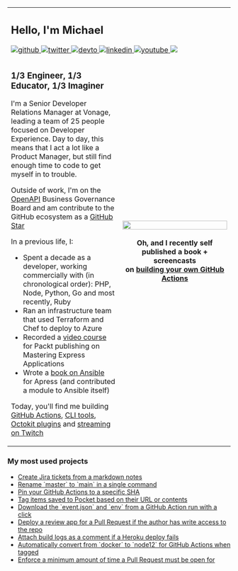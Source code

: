<table>
<tr><td colspan="2">
<h2>Hello, I'm Michael </h2> 
  
<a href="https://github.com/mheap" target="_blank">
  <img src=https://img.shields.io/badge/github-%2324292e.svg?&style=for-the-badge&logo=github&logoColor=white alt=github style="margin-bottom: 5px;" />
</a>
<a href="https://twitter.com/mheap" target="_blank">
  <img src=https://img.shields.io/badge/twitter-%2300acee.svg?&style=for-the-badge&logo=twitter&logoColor=white alt=twitter style="margin-bottom: 5px;" />
</a>
<a href="https://dev.to/mheap" target="_blank">
  <img src=https://img.shields.io/badge/dev.to-%2308090A.svg?&style=for-the-badge&logo=dev.to&logoColor=white alt=devto style="margin-bottom: 5px;" />
</a>
<a href="https://linkedin.com/in/mheap" target="_blank">
  <img src=https://img.shields.io/badge/linkedin-%231E77B5.svg?&style=for-the-badge&logo=linkedin&logoColor=white alt=linkedin style="margin-bottom: 5px;" />
</a>
<a href="https://www.youtube.com/channel/UCOVosnO3W58YYJH4pH8tc4g" target="_blank">
  <img src=https://img.shields.io/badge/youtube-%23EE4831.svg?&style=for-the-badge&logo=youtube&logoColor=white alt=youtube style="margin-bottom: 5px;" />
</a>  
<a href="https://www.twitch.tv/buildwithmheap" target="_blank">
	<img src="https://img.shields.io/badge/twitch%20-%239146FF.svg?&style=for-the-badge&logo=Twitch&logoColor=white"/>
</a>  
</td></tr>



<tr>
<td width="50%">
<h3>1/3 Engineer, 1/3 Educator, 1/3 Imaginer</h3>

I'm a Senior Developer Relations Manager at Vonage, leading a team of 25 people focused on Developer Experience. Day to day, this means that I act a lot like a Product Manager, but still find enough time to code to get myself in to trouble.

Outside of work, I'm on the [OpenAPI](https://www.openapis.org/) Business Governance Board and am contribute to the GitHub ecosystem as a [GitHub Star](https://stars.github.com/profiles/mheap/)

In a previous life, I:

* Spent a decade as a developer, working commercially with (in chronological order): PHP, Node, Python, Go and most recently, Ruby
* Ran an infrastructure team that used Terraform and Chef to deploy to Azure
* Recorded a [video course](https://www.packtpub.com/product/mastering-express-web-application-development-video/9781783554317) for Packt publishing on Mastering Express Applications
* Wrote a [book on Ansible](https://www.apress.com/gp/book/9781484216606) for Apress (and contributed a module to Ansible itself)

Today, you'll find me building [GitHub Actions](https://github.com/marketplace?type=actions&query=mheap), [CLI tools](https://github.com/search?q=topic%3Acli+user%3Amheap&type=source), [Octokit plugins](https://github.com/search?q=topic%3Aoctokit-plugin+user%3Amheap&type=source) and [streaming on Twitch](https://www.twitch.tv/buildwithmheap)

</td>

<td style="border:0" width="50%">
<div align="center">
<a href="https://actionsbook.com?utm_source=github&utm_campaign=readme">
<img src="https://actionsbook.com/static/d18a1e980e7a395903a0d95d0b072b96/630fb/book.png" align="center" style="width: 100%" />
</a>
<br />
<br />
<strong>Oh, and I recently self published a book + screencasts<br />on <a target="_blank" href="https://actionsbook.com?utm_source=github&utm_campaign=readme">building your own GitHub Actions</a></strong>
</div>  
</td>
</tr>
</table>

	
<h3>My most used projects</h3>

<ul>
  <li><a href="https://github.com/mheap/markdown-to-jira">Create Jira tickets from a markdown notes</a></li>
  <li><a href="https://github.com/mheap/github-default-branch">Rename `master` to `main` in a single command</a></li>
  <li><a href="https://github.com/mheap/pin-github-action">Pin your GitHub Actions to a specific SHA</a></li>
  <li><a href="https://github.com/mheap/pocket-tagger-cli">Tag items saved to Pocket based on their URL or contents</a></li>	
  <li><a href="https://github.com/mheap/debug-artifact">Download the `event.json` and `env` from a GitHub Action run with a click</a></li>	
  <li><a href="https://github.com/mheap/github-action-pr-heroku-review-app">Deploy a review app for a Pull Request if the author has write access to the repo</a>   <li><a href="https://github.com/mheap/github-action-heroku-logs">Attach build logs as a comment if a Heroku deploy fails</a>  
  <li><a href="https://github.com/mheap/github-action-auto-compile-node">Automatically convert from `docker` to `node12` for GitHub Actions when tagged</a></li>
  <li><a href="https://github.com/mheap/github-action-hold-your-horses">Enforce a minimum amount of time a Pull Request must be open for</a></li>	
</ul>
